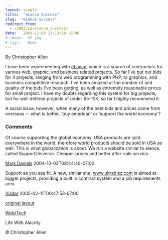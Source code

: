 ```yaml
---
layout: single
title:  "eLance Success"
slug:  "eLance Success"
redirect_from:
  - /2003/12/elance_success/
date:   2003-12-09 13:13:50 -0700
# image:  02.jpg
# tags:   Home
---
```



By [Christopher Allen](/about)

I have been experimenting with [eLance](http://www.elance.com), which is a source of contractors for various web, graphic, and business related projects. So far I've put out bids for 4 projects, ranging from web programming with PHP, to graphics, and business competitive research. I've been amazed at the number of and quality of the bids I've been getting, as well as extremely reasonable prices for small project. I have my doubts regarding this system for big projects, but for well defined projects of under $5-10K, so far I highly recommend it.

A social issue, however, when many of the best bids and prices come from overseas -- what is better, 'buy american' or 'support the world economy'?

### Comments

Of course supporting the global economy. USA products are sold everywhere in the world, therefore world products should be sold in USA as well. This is what globalization is about. We run a website similar to elance, called SupportUniverse. Cheaper prices and better after-sale service.

[Mark Daniels](http://www.supportuniverse.com) 2004-10-03T08:44:46-07:00

Support as you see fit. A new, similar site, www.ultrabizz.com is aimed at bigger projects, providing a built in contract system and a job requirements area.

[Visitor](http://www.ultrabizz.com) 2005-02-11T00:47:53-07:00

[original layout](/previous/2003/12/elance_success.html)

[Web/Tech](/tags/web/tech/)

Life With Alacrity

© Christopher Allen